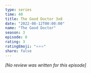 ```yaml
---
type: series
time: 40
title: The Good Doctor 3x8
date: "2022-08-12T00:00:00"
name: "The Good Doctor"
season: 3
episode: 8
rating: 3
ratingEmoji: "⭐️⭐️⭐️"
share: false
---
```


_[No review was written for this episode]_
